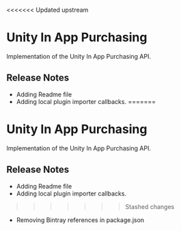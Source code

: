 <<<<<<< Updated upstream
# Unity In App Purchasing

Implementation of the Unity In App Purchasing API.

## Release Notes

- Adding Readme file
- Adding local plugin importer callbacks.
=======
# Unity In App Purchasing

Implementation of the Unity In App Purchasing API.

## Release Notes

- Adding Readme file
- Adding local plugin importer callbacks.
>>>>>>> Stashed changes
- Removing Bintray references in package.json